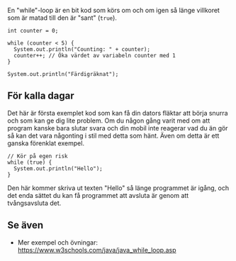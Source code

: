 En "while"-loop är en bit kod som körs om och om igen så länge villkoret som är matad till den är "sant" (`true`).

    int counter = 0;
    
    while (counter < 5) {
      System.out.println("Counting: " + counter);
      counter++; // Öka värdet av variabeln counter med 1
    }
    
    System.out.println("Färdigräknat");

## För kalla dagar

Det här är första exemplet kod som kan få din dators fläktar att börja snurra och som kan ge dig lite problem. Om du någon gång varit med om att program kanske bara slutar svara och din mobil inte reagerar vad du än gör så kan det vara någonting i stil med detta som hänt. Även om detta är ett ganska förenklat exempel.

    // Kör på egen risk
    while (true) {
      System.out.println("Hello");
    }

Den här kommer skriva ut texten "Hello" så länge programmet är igång, och det enda sättet du kan få programmet att avsluta är genom att tvångsavsluta det.

## Se även

* Mer exempel och övningar: https://www.w3schools.com/java/java_while_loop.asp
